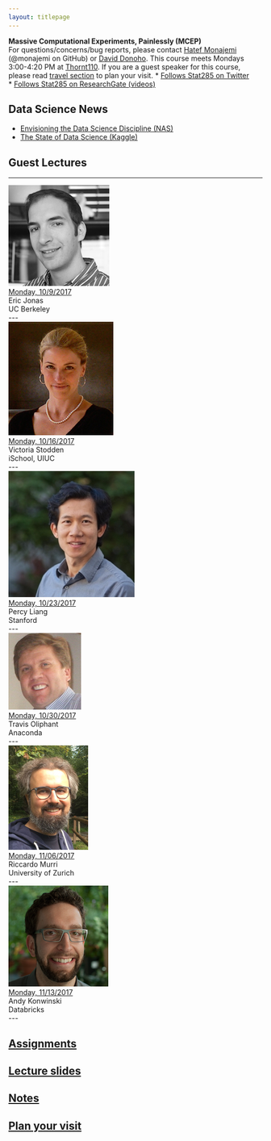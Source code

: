 ```yaml
---
layout: titlepage
---
```



**Massive Computational Experiments, Painlessly (MCEP)**  
For questions/concerns/bug reports, please contact [Hatef Monajemi](http://web.stanford.edu/~monajemi/) (@monajemi on GitHub) or [David Donoho](https://profiles.stanford.edu/david-donoho). This course meets Mondays 3:00-4:20 PM at [Thornt110](https://campus-map.stanford.edu/?srch=Thornt110). If you are a guest speaker for this course, please read [travel section](#plan-your-visit) to plan your visit. 
    * [Follows Stat285 on Twitter](https://twitter.com/stats285?lang=en)  
    * [Follows Stat285 on ResearchGate (videos)](https://www.researchgate.net/project/Massive-Computational-Experiments-Painlessly)  

## Data Science News
* [Envisioning the Data Science Discipline (NAS)](https://www.nap.edu/read/24886/chapter/1)
* [The State of Data Science (Kaggle)](https://www.kaggle.com/surveys/2017)


## [](#guest_lectures) Guest Lectures
---
<div class="speaker-wrap">
<div class="speakerphoto">
<img src="assets/img/EricJonas.png">
</div>
<div class="card">
<a class="talkdate" href="./jonas_lecture"> Monday, 10/9/2017</a> <br>
<span class="speaker">Eric Jonas</span> <br>
<span class="speakerposition">UC Berkeley</span>
</div>
</div>
---
<div class="speaker-wrap">
    <div class="speakerphoto">
    <img src="assets/img/vcs.jpg">
    </div>
    <div class="card">
        <a class="talkdate" href="./vcs_lecture"> Monday, 10/16/2017</a> <br>
        <span class="speaker">Victoria Stodden</span> <br>
        <span class="speakerposition">iSchool, UIUC</span>
    </div>
</div>
---
<div class="speaker-wrap">
    <div class="speakerphoto">
    <img src="assets/img/Percy_liang.jpg">
    </div>
    <div class="card">
        <a class="talkdate" href="./percy_lecture"> Monday, 10/23/2017</a> <br>
        <span class="speaker">Percy Liang</span> <br>
        <span class="speakerposition">Stanford</span>
    </div>
</div>
---

<div class="speaker-wrap">
    <div class="speakerphoto">
    <img src="assets/img/travis_oliphant.jpg">
    </div>
    <div class="card">
        <a class="talkdate" href="./travis_lecture"> Monday, 10/30/2017</a> <br>
        <span class="speaker">Travis Oliphant</span> <br>
        <span class="speakerposition">Anaconda</span>
    </div>
</div>
---
<div class="speaker-wrap">
<div class="speakerphoto">
<img src="assets/img/riccardo_murri.jpg">
</div>
<div class="card">
<a class="talkdate" href="./murri_lecture"> Monday, 11/06/2017</a> <br>
<span class="speaker">Riccardo Murri</span> <br>
<span class="speakerposition">University of Zurich</span>
</div>
</div>
---
<div class="speaker-wrap">
<div class="speakerphoto">
<img src="assets/img/Andy_konwinski.png">
</div>
<div class="card">
<a class="talkdate" href="./konwinski_lecture"> Monday, 11/13/2017</a> <br>
<span class="speaker">Andy Konwinski</span> <br>
<span class="speakerposition">Databricks</span>
</div>
</div>
---




## [Assignments](assignments)
## [Lecture slides](lecture_slides)
## [Notes](notes)
## [Plan your visit](speaker_visit)




